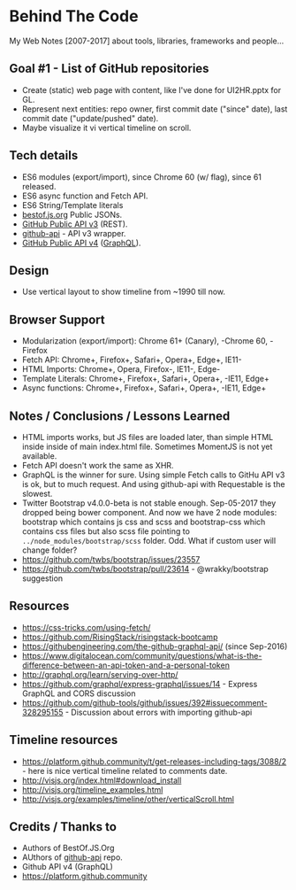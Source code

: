 Behind The Code
===
My Web Notes [2007-2017] about tools, libraries, frameworks and people...

## Goal #1 - List of GitHub repositories

- Create (static) web page with content, like I've done for UI2HR.pptx for GL.
- Represent next entities: repo owner, first commit date ("since" date), last commit date ("update/pushed" date).
- Maybe visualize it vi vertical timeline on scroll.


## Tech details

- ES6 modules (export/import), since Chrome 60 (w/ flag), since 61 released.
- ES6 async function and Fetch API.
- ES6 String/Template literals
- [bestof.js.org](https://bestof.js.org) Public JSONs.
- [GitHub Public API v3](https://developer.github.com/v3/) (REST).
- [github-api](https://github.com/github-tools/github) - API v3 wrapper.
- [GitHub Public API v4](https://developer.github.com/v4/) ([GraphQL](http://graphql.org)).


## Design

- Use vertical layout to show timeline from ~1990 till now.


## Browser Support

- Modularization (export/import): Chrome 61+ (Canary), -Chrome 60, -Firefox
- Fetch API: Chrome+, Firefox+, Safari+, Opera+, Edge+, IE11-
- HTML Imports: Chrome+, Opera, Firefox-, IE11-, Edge-
- Template Literals: Chrome+, Firefox+, Safari+, Opera+, -IE11, Edge+
- Async functions: Chrome+, Firefox+, Safari+, Opera+, -IE11, Edge+

## Notes / Conclusions / Lessons Learned

- HTML imports works, but JS files are loaded later, than simple HTML inside inside of main index.html file. Sometimes MomentJS is not yet available.
- Fetch API doesn't work the same as XHR.
- GraphQL is the winner for sure. Using simple Fetch calls to GitHu API v3 is ok, but to much request. And using github-api with Requestable is the slowest.
- Twitter Bootstrap v4.0.0-beta is not stable enough. Sep-05-2017 they dropped being bower component. And now we have 2 node modules: bootstrap which contains js css and scss and bootstrap-css which contains css files but also scss file pointing to `../node_modules/bootstrap/scss` folder. Odd. What if custom user will change folder?
- https://github.com/twbs/bootstrap/issues/23557
- https://github.com/twbs/bootstrap/pull/23614 - @wrakky/bootstrap suggestion

## Resources

- https://css-tricks.com/using-fetch/
- https://github.com/RisingStack/risingstack-bootcamp
- https://githubengineering.com/the-github-graphql-api/ (since Sep-2016)
- https://www.digitalocean.com/community/questions/what-is-the-difference-between-an-api-token-and-a-personal-token
- http://graphql.org/learn/serving-over-http/
- https://github.com/graphql/express-graphql/issues/14 - Express GraphQL and CORS discussion
- https://github.com/github-tools/github/issues/392#issuecomment-328295155 - Discussion about errors with importing github-api


## Timeline resources
- https://platform.github.community/t/get-releases-including-tags/3088/2 - here is nice vertical timeline related to comments date.
- http://visjs.org/index.html#download_install
- http://visjs.org/timeline_examples.html
- http://visjs.org/examples/timeline/other/verticalScroll.html


## Credits / Thanks to

- Authors of BestOf.JS.Org
- AUthors of [github-api](https://github.com/github-tools/github) repo.
- Github API v4 (GraphQL)
- https://platform.github.community